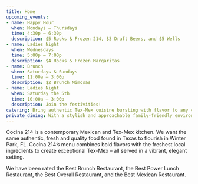 ```yaml
---
title: Home
upcoming_events:
- name: Happy Hour
  when: Mondays – Thursdays
  time: 4:30p – 6:30p
  description: $5 Rocks & Frozen 214, $3 Draft Beers, and $5 Wells
- name: Ladies Night
  when: Wednesdays
  time: 5:00p – 7:00p
  description: $4 Rocks & Frozen Margaritas
- name: Brunch
  when: Saturdays & Sundays
  time: 11:00a – 3:00p
  description: $2 Brunch Mimosas
- name: Ladies Night
  when: Saturday the 5th
  time: 10:00a – 3:00p
  description: Join the festivities!
catering: Bring authentic Tex-Mex cuisine bursting with flavor to any corporate, wedding or private event by selecting Cocina 214 as your catering preference. Whether the event is small or large, Cocina 214 offers a wide variety of dishes that caters to all types of palates. Cocina 214 catering combines the experience of freshly made food with dedicated high-quality service to make a perfect eating experience at any event. Make your event buzz with excitement over the authentic and deliciousness Tex-Mex food provided by Cocina 214 catering service.
private_dining: With a stylish and approachable family-friendly environment, Cocina 214 is a vibrant spot perfect for brunch, lunch or dinner. A lively bar, contemporary dining room and relaxing patio offer the right atmosphere for any mood. Cocina 214’s menu ranges from exciting dishes to wholesome entrees alongside traditional favorites for every type of palette. With a kid-friendly staff and comfortable, spacious eating, Cocina 214 is a natural choice for families, hipsters, foodies and young-professionals alike.
---
```


Cocina 214 is a contemporary Mexican and Tex-Mex kitchen. We want the same authentic, fresh and quality food found in Texas to flourish in Winter Park, FL. Cocina 214’s menu combines bold flavors with the freshest local ingredients to create exceptional Tex-Mex &ndash; all served in a vibrant, elegant setting.

We have been rated the Best Brunch Restaurant, the Best Power Lunch Restaurant, the Best Overall Restaurant, and the Best Mexican Restaurant.
